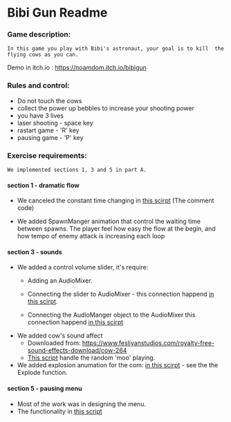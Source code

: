 # Bibi Gun Readme

### Game description:
`In this game you play with Bibi's astronaut, your goal is to kill  the flying cows as you can.`

Demo in itch.io : https://noamdom.itch.io/bibigun 


### Rules and control: 
* Do not touch the cows
* collect the power up bebbles to increase your shooting power
* you have 3 lives
* laser shooting - space key
* rastart game - 'R' key
* pausing game - 'P' key

### Exercise requirements: 
`We implemented sections 1, 3 and 5 in part A.`

#### section 1 - dramatic flow
* We canceled the constant time changing in [this scirpt]("https://github.com/dobzik/MainGameDev/blob/master/Lesson7/BibiGun/Assets/Script/SpawnManager.cs") (The comment code)

* We added SpawnManger animation that control the waiting time between spawns. The player feel how easy the flow at the begin, and how tempo of enemy attack is increasing each loop

#### section 3 - sounds
* We added a control volume slider, it's require:
	* Adding an AudioMixer.
	* Connecting the slider to AudioMixer - this connection happend [in this scirpt]("https://github.com/dobzik/MainGameDev/blob/master/Lesson7/BibiGun/Assets/Script/SettingMenu.cs").

	* Connecting the AudioManger object to the AudioMixer this connection happend [in this scirpt]("https://github.com/dobzik/MainGameDev/blob/master/Lesson7/BibiGun/Assets/Script/AudioManager.cs")
* We added cow's sound affect
	* Downloaded from: https://www.fesliyanstudios.com/royalty-free-sound-effects-download/cow-264
	* [This script]("https://github.com/dobzik/MainGameDev/blob/master/Lesson7/BibiGun/Assets/Script/RandomMoo.cs) handle the random 'moo' playing.
* We added explosion anumation for the com: [in this scirpt]("https://github.com/dobzik/MainGameDev/blob/master/Lesson7/BibiGun/Assets/Script/Enemy.cs") - see the the Explode function.

#### section 5 - pausing menu
* Most of the work was in designing the menu.
* The functionality in [this script]("https://github.com/dobzik/MainGameDev/blob/master/Lesson7/BibiGun/Assets/Script/PauseMenu.cs")



